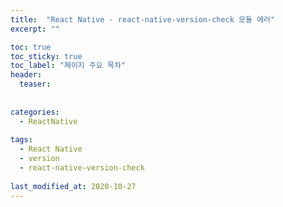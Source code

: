 ```yaml
---
title:  "React Native - react-native-version-check 모듈 에러"
excerpt: ""

toc: true
toc_sticky: true
toc_label: "페이지 주요 목차"
header:
  teaser: 
  
  
categories:
  - ReactNative
  
tags:
  - React Native
  - version
  - react-native-version-check
  
last_modified_at: 2020-10-27
---
```


